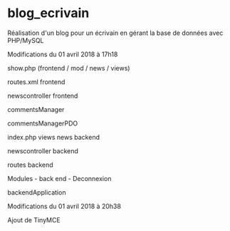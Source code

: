 # blog_ecrivain
Réalisation d'un blog pour un écrivain en gérant la base de données avec PHP/MySQL

Modifications du 01 avril 2018 à 17h18

show.php (frontend / mod / news / views)

routes.xml frontend

newscontroller frontend

commentsManager 

commentsManagerPDO 

index.php views news backend

newscontroller backend

routes backend

Modules - back end - Deconnexion

backendApplication

Modifications du 01 avril 2018 à 20h38

Ajout de TinyMCE


